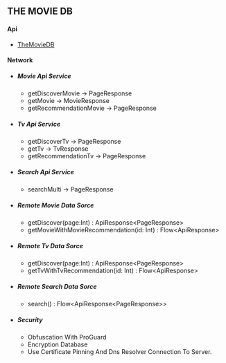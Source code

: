 ## THE MOVIE DB

#### Api
* [TheMovieDB](https://developers.themoviedb.org/3/getting-started/introduction)

#### Network

* ##### Movie Api Service
    * getDiscoverMovie -> PageResponse<MovieResult>
    * getMovie -> MovieResponse
    * getRecommendationMovie -> PageResponse<MovieResult>

* ##### Tv Api Service
    * getDiscoverTv -> PageResponse<TvResult>
    * getTv -> TvResponse
    * getRecommendationTv -> PageResponse<TvResult>

* ##### Search Api Service
    * searchMulti -> PageResponse<MultiResult>

* ##### Remote Movie Data Sorce
    * getDiscover(page:Int) : ApiResponse<PageResponse<MovieResult>>
    * getMovieWithMovieRecommendation(id: Int) : Flow<ApiResponse<MovieWithRecommendation>>

* ##### Remote Tv Data Sorce
    * getDiscover(page:Int) : ApiResponse<PageResponse<TvResult>>
    * getTvWithTvRecommendation(id: Int) : Flow<ApiResponse<TvWithRecommendation>>

* ##### Remote Search Data Sorce
    * search() : Flow<ApiResponse<PageResponse<MultiResult>>>


* ##### Security
    * Obfuscation With ProGuard
    * Encryption Database
    * Use Certificate Pinning And Dns Resolver Connection To Server.